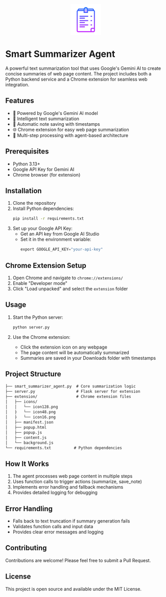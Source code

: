 <div align="center">
  <img src="https://github.com/kalekarnn/smart-summarizer-agentic-chrome-plugin/blob/main/extension/icons/icon128.png" alt="Alt text" title="Smart Summarizer Agent" />
</div>

# Smart Summarizer Agent

A powerful text summarization tool that uses Google's Gemini AI to create concise summaries of web page content. The project includes both a Python backend service and a Chrome extension for seamless web integration.

## Features

- 🤖 Powered by Google's Gemini AI model
- 📝 Intelligent text summarization
- 💾 Automatic note saving with timestamps
- 🌐 Chrome extension for easy web page summarization
- 🔄 Multi-step processing with agent-based architecture

## Prerequisites

- Python 3.13+
- Google API Key for Gemini AI
- Chrome browser (for extension)

## Installation

1. Clone the repository
2. Install Python dependencies:
   ```bash
   pip install -r requirements.txt
   ```
3. Set up your Google API Key:
   - Get an API key from Google AI Studio
   - Set it in the environment variable:
     ```python
     export GOOGLE_API_KEY="your-api-key"
     ```

## Chrome Extension Setup

1. Open Chrome and navigate to `chrome://extensions/`
2. Enable "Developer mode"
3. Click "Load unpacked" and select the `extension` folder

## Usage

1. Start the Python server:
   ```bash
   python server.py
   ```

2. Use the Chrome extension:
   - Click the extension icon on any webpage
   - The page content will be automatically summarized
   - Summaries are saved in your Downloads folder with timestamps

## Project Structure

```
├── smart_summarizer_agent.py  # Core summarization logic
├── server.py                  # Flask server for extension
├── extension/                 # Chrome extension files
│   ├── icons/
│   │   └── icon128.png
│   ├   └── icon48.png
│   ├   └── icon16.png
│   ├── manifest.json
│   ├── popup.html
│   ├── popup.js
│   ├── content.js
│   └── background.js
└── requirements.txt          # Python dependencies
```

## How It Works

1. The agent processes web page content in multiple steps
2. Uses function calls to trigger actions (summarize, save_note)
3. Implements error handling and fallback mechanisms
4. Provides detailed logging for debugging

## Error Handling

- Falls back to text truncation if summary generation fails
- Validates function calls and input data
- Provides clear error messages and logging

## Contributing

Contributions are welcome! Please feel free to submit a Pull Request.

## License

This project is open source and available under the MIT License.